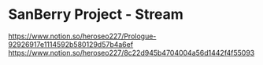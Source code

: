 # SanBerry Project - Stream

https://www.notion.so/heroseo227/Prologue-92926917e1114592b580129d57b4a6ef
https://www.notion.so/heroseo227/8c22d945b4704004a56d1442f4f55093

